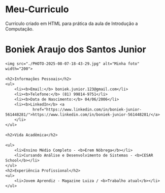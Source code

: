 # Meu-Curriculo
Currículo criado em HTML para prática da aula de Introdução a Computação.
<!DOCTYPE html>
<html lang="pt-br">

<head>
    <meta charset="UTF-8">
    <title>Meu Curriculo</title>
</head>

<body background= lightyellow;>
    <h1>Boniek Araujo dos Santos Junior</h1>

    <img src="./PHOTO-2025-08-07-18-43-29.jpg" alt="Minha foto" width="200">

    <h2>Informações Pessoais</h2>
    <ul>
        <li><b>Email:</b> boniek.junior.123@gmail.com</li>
        <li><b>Telefone:</b> (81) 99814-9751</li>
        <li><b>Data de Nascimento:</b> 04/06/2006</li>
        <li><b>LinkedIn</b> <a
                href="https://www.linkedin.com/in/boniek-junior-561448281/">https://www.linkedin.com/in/boniek-junior-561448281/</a>
        </li>
    </ul>

    <h2>Vida Acadêmica</h2>

    <ul>
        <li>Ensino Médio Completo - <b>Erem Nóbrega</b></li>
        <li>Cursando Análise e Desenvolvimento de Sistemas - <b>CESAR School</b></li>
    </ul>
    <h2>Experiência Profissional</h2>
    <ul>
        <li>Jovem Aprendiz - Magazine Luiza / <b>Trabalho atual</b></li>
    </ul>
</body>

</html>
